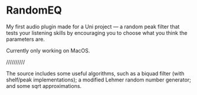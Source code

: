 # RandomEQ
My first audio plugin made for a Uni project — a random peak filter that tests your listening skills by encouraging you to choose what you think the parameters are.

Currently only working on MacOS.

//////////

The source includes some useful algorithms, such as a biquad filter (with shelf/peak implementations);
a modified Lehmer random number generator; and some sqrt approximations.

